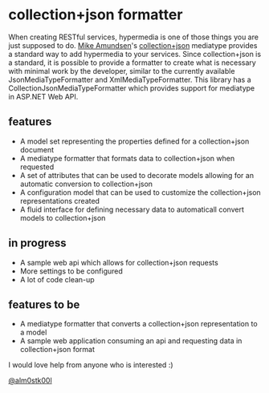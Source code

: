 # collection+json formatter
When creating RESTful services, hypermedia is one of those things you are just supposed to do. 
[Mike Amundsen](https://twitter.com/mamund)'s [collection+json](http://amundsen.com/media-types/collection/) 
mediatype provides a standard way to add hypermedia to your services. Since collection+json is a standard, 
it is possible to provide a formatter to create what is necessary with minimal work by the developer, 
similar to the currently available JsonMediaTypeFormatter and XmlMediaTypeFormatter. This library has 
a CollectionJsonMediaTypeFormatter which provides support for mediatype in ASP.NET Web API.

## features
* A model set representing the properties defined for a collection+json document
* A mediatype formatter that formats data to collection+json when requested
* A set of attributes that can be used to decorate models allowing for an automatic conversion to collection+json
* A configuration model that can be used to customize the collection+json representations created
* A fluid interface for defining necessary data to automaticall convert models to collection+json

## in progress
* A sample web api which allows for collection+json requests
* More settings to be configured
* A lot of code clean-up

## features to be
* A mediatype formatter that converts a collection+json representation to a model
* A sample web application consuming an api and requesting data in collection+json format

I would love help from anyone who is interested :)

[@alm0stk00l](https://twitter.com/alm0stk00l)

